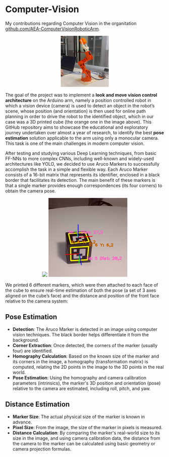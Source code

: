 # Computer-Vision
My contributions regarding Computer Vision in the organitation [github.com/AEA-ComputerVisionRoboticArm](https://github.com/AEA-ComputerVisionRoboticArm). 


<p align="center">
    <img src="images/robotic arm.jpg" alt="Tinkerkit Braccio robot" width="30%">
</p>

The goal of the project was to implement a **look and move vision control architecture** on the Arduino arm, namely a position controlled robot in which a vision device (camera) is used to detect an object in the 
robot’s scene, whose position (and orientation) is then used for online path planning in order to drive the robot to the identified object, which in our case was a 3D printed cube (the orange one in the image above). This GitHub repository aims to showcase the educational and exploratory journey undertaken over almost a year of research, to identify the best **pose estimation** solution applicable to the arm using only a monocular camera. This task is one of the main challenges in modern computer vision.


After testing and studying various Deep Learning techniques, from basic FF-NNs to more complex CNNs, including well-known and widely-used architectures like YOLO, we decided to use Aruco Markers to successfully accomplish the task in a simple and flexible way. Each Aruco Marker consists of a 16-bit matrix that represents its identifier, enclosed in a black border that facilitates its detection. The main benefit of these markers is that a single marker provides enough correspondences (its four corners) to obtain the camera pose. 

<p align="center">
  <img src="images/cube.jpg" width="250" />
  <img src="images/test.png" width="250" />
</p>

We printed 6 different markers, which were then attached to each face of the cube to ensure real-time estimation of both the pose (a set of 3 axes aligned on the cube’s face) and the distance and position of the front face relative to the camera system:

## Pose Estimation
- **Detection**: The Aruco Marker is detected in an image using computer vision techniques. The black border helps differentiate it from the background.
- **Corner Extraction**: Once detected, the corners of the marker (usually four) are identified.
- **Homography Calculation**: Based on the known size of the marker and its corners in the image, a homography (transformation matrix) is computed, relating the 2D points in the image to the 3D points in the real world.
- **Pose Estimation**: Using the homography and camera calibration parameters (intrinsics), the marker's 3D position and orientation (pose) relative to the camera are estimated, including roll, pitch, and yaw.

## Distance Estimation 
- **Marker Size**: The actual physical size of the marker is known in advance.
- **Pixel Size**: From the image, the size of the marker in pixels is measured.
- **Distance Calculation**: By comparing the marker's real-world size to its size in the image, and using camera calibration data, the distance from the camera to the marker can be calculated using basic geometry or camera projection formulas.













